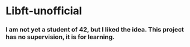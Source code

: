 # Libft-unofficial

### I am not yet a student of 42, but I liked the idea. This project has no supervision, it is for learning.
